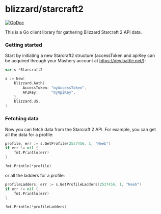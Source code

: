 # blizzard/starcraft2

[![GoDoc](https://godoc.org/github.com/FuzzyStatic/blizzard/starcraft2?status.svg)](http://godoc.org/github.com/FuzzyStatic/blizzard/starcraft2)

This is a Go client library for gathering Blizzard Starcraft 2 API data.

### Getting started

Start by initiating a new Starcraft2 structure (accessToken and apiKey can be acquired through your Mashery account at https://dev.battle.net/):

```go
var s *Starcraft2

s := New(
	blizzard.Auth{
		AccessToken: "myAccessToken",
		APIKey:      "myApiKey",
	},
	blizzard.US,
)
```

### Fetching data

Now you can fetch data from the Starcraft 2 API. For example, you can get all the data for a profile:

```go
profile, err := s.GetProfile(2537456, 1, "Neeb")
if err != nil {
	fmt.Println(err)
}

fmt.Println(*profile)
```

or all the ladders for a profile:

```go
profileLadders, err := s.GetProfileLadders(2537456, 1, "Neeb")
if err != nil {
	fmt.Println(err)
}

fmt.Println(*profileLadders)
```
